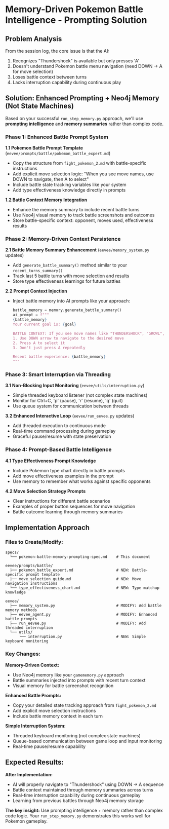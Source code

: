 # Memory-Driven Pokemon Battle Intelligence - Prompting Solution

## Problem Analysis

From the session log, the core issue is that the AI:
1. Recognizes "Thundershock" is available but only presses 'A'
2. Doesn't understand Pokemon battle menu navigation (need DOWN → A for move selection)
3. Loses battle context between turns
4. Lacks interruption capability during continuous play

## Solution: Enhanced Prompting + Neo4j Memory (Not State Machines)

Based on your successful `run_step_memory.py` approach, we'll use **prompting intelligence** and **memory summaries** rather than complex code.

### Phase 1: Enhanced Battle Prompt System

**1.1 Pokemon Battle Prompt Template** (`eevee/prompts/battle/pokemon_battle_expert.md`)
- Copy the structure from `fight_pokemon_2.md` with battle-specific instructions
- Add explicit move selection logic: "When you see move names, use DOWN to navigate, then A to select"
- Include battle state tracking variables like your system
- Add type effectiveness knowledge directly in prompts

**1.2 Battle Context Memory Integration**
- Enhance the memory summary to include recent battle turns
- Use Neo4j visual memory to track battle screenshots and outcomes
- Store battle-specific context: opponent, moves used, effectiveness results

### Phase 2: Memory-Driven Context Persistence

**2.1 Battle Memory Summary Enhancement** (`eevee/memory_system.py` updates)
- Add `generate_battle_summary()` method similar to your `recent_turns_summary()`
- Track last 5 battle turns with move selection and results
- Store type effectiveness learnings for future battles

**2.2 Prompt Context Injection**
- Inject battle memory into AI prompts like your approach:
  ```python
  battle_memory = memory.generate_battle_summary()
  ai_prompt = f"""
  {battle_memory}
  Your current goal is: {goal}
  
  BATTLE CONTEXT: If you see move names like "THUNDERSHOCK", "GROWL", etc:
  1. Use DOWN arrow to navigate to the desired move
  2. Press A to select it
  3. Don't just press A repeatedly
  
  Recent battle experience: {battle_memory}
  """
  ```

### Phase 3: Smart Interruption via Threading

**3.1 Non-Blocking Input Monitoring** (`eevee/utils/interruption.py`)
- Simple threaded keyboard listener (not complex state machines)
- Monitor for Ctrl+C, 'p' (pause), 'r' (resume), 'q' (quit)
- Use queue system for communication between threads

**3.2 Enhanced Interactive Loop** (`eevee/run_eevee.py` updates)
- Add threaded execution to continuous mode
- Real-time command processing during gameplay
- Graceful pause/resume with state preservation

### Phase 4: Prompt-Based Battle Intelligence

**4.1 Type Effectiveness Prompt Knowledge**
- Include Pokemon type chart directly in battle prompts
- Add move effectiveness examples in the prompt
- Use memory to remember what works against specific opponents

**4.2 Move Selection Strategy Prompts**
- Clear instructions for different battle scenarios
- Examples of proper button sequences for move navigation
- Battle outcome learning through memory summaries

## Implementation Approach

### Files to Create/Modify:

```
specs/
  └── pokemon-battle-memory-prompting-spec.md    # This document

eevee/prompts/battle/
  ├── pokemon_battle_expert.md                   # NEW: Battle-specific prompt template
  ├── move_selection_guide.md                    # NEW: Move navigation instructions
  └── type_effectiveness_chart.md                # NEW: Type matchup knowledge

eevee/
  ├── memory_system.py                           # MODIFY: Add battle memory methods
  ├── eevee_agent.py                             # MODIFY: Enhanced battle prompts
  ├── run_eevee.py                               # MODIFY: Add threaded interruption
  └── utils/
      └── interruption.py                        # NEW: Simple keyboard monitoring
```

### Key Changes:

**Memory-Driven Context:**
- Use Neo4j memory like your `gamememory.py` approach
- Battle summaries injected into prompts with recent turn context
- Visual memory for battle screenshot recognition

**Enhanced Battle Prompts:**
- Copy your detailed state tracking approach from `fight_pokemon_2.md`
- Add explicit move selection instructions
- Include battle memory context in each turn

**Simple Interruption System:**
- Threaded keyboard monitoring (not complex state machines)
- Queue-based communication between game loop and input monitoring
- Real-time pause/resume capability

## Expected Results:

**After Implementation:**
- AI will properly navigate to "Thundershock" using DOWN → A sequence
- Battle context maintained through memory summaries across turns
- Real-time interruption capability during continuous gameplay
- Learning from previous battles through Neo4j memory storage

**The key insight:** Use prompting intelligence + memory rather than complex code logic. Your `run_step_memory.py` demonstrates this works well for Pokemon gameplay.